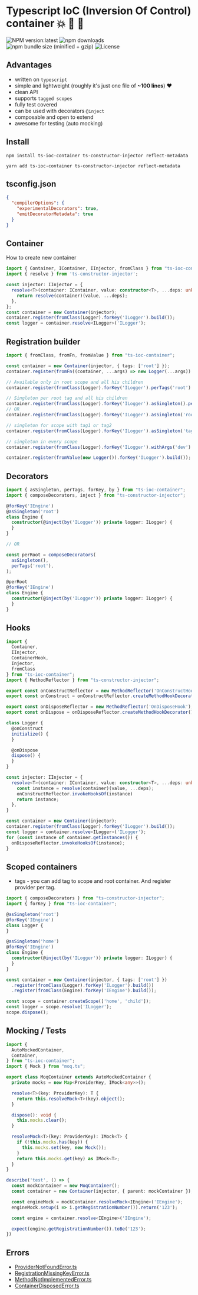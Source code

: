 # Typescript IoC (Inversion Of Control) container :boom: :100: :green_heart:

![NPM version:latest](https://img.shields.io/npm/v/ts-ioc-container/latest.svg?style=flat-square)
![npm downloads](https://img.shields.io/npm/dt/ts-ioc-container.svg?style=flat-square)
![npm bundle size (minified + gzip)](https://img.shields.io/bundlephobia/minzip/ts-ioc-container)
![License](https://img.shields.io/npm/l/ts-ioc-container)

## Advantages
- written on `typescript`
- simple and lightweight (roughly it's just one file of **~100 lines**) :heart:
- clean API
- supports `tagged scopes`
- fully test covered
- can be used with decorators `@inject`
- composable and open to extend
- awesome for testing (auto mocking)

## Install
```shell script
npm install ts-ioc-container ts-constructor-injector reflect-metadata
```
```shell script
yarn add ts-ioc-container ts-constructor-injector reflect-metadata
```

## tsconfig.json
```json
{
  "compilerOptions": {
    "experimentalDecorators": true,
    "emitDecoratorMetadata": true
  }
}
```


## Container
How to create new container

```typescript
import { Container, IContainer, IInjector, fromClass } from "ts-ioc-container";
import { resolve } from 'ts-constructor-injector';

const injector: IInjector = {
  resolve<T>(container: IContainer, value: constructor<T>, ...deps: unknown[]): T {
    return resolve(container)(value, ...deps);
  },
};
const container = new Container(injector);
container.register(fromClass(Logger).forKey('ILogger').build());
const logger = container.resolve<ILogger>('ILogger');
```

## Registration builder

```typescript
import { fromClass, fromFn, fromValue } from "ts-ioc-container";

const container = new Container(injector, { tags: ['root'] });
container.register(fromFn((container, ...args) => new Logger(...args)).forKey('ILogger').build());

// Available only in root scope and all his children
container.register(fromClass(Logger).forKey('ILogger').perTags('root').build());

// Singleton per root tag and all his children
container.register(fromClass(Logger).forKey('ILogger').asSingleton().perTags('root').build());
// OR
container.register(fromClass(Logger).forKey('ILogger').asSingleton('root').build());

// singleton for scope with tag1 or tag2
container.register(fromClass(Logger).forKey('ILogger').asSingleton('tag1', 'tag2').build()); 

// singleton in every scope
container.register(fromClass(Logger).forKey('ILogger').withArgs('dev').asSingleton().build());

container.register(fromValue(new Logger()).forKey('ILogger').build());
```

## Decorators

```typescript
import { asSingleton, perTags, forKey, by } from "ts-ioc-container";
import { composeDecorators, inject } from "ts-constructor-injector";

@forKey('IEngine')
@asSingleton('root')
class Engine {
  constructor(@inject(by('ILogger')) private logger: ILogger) {
  }
}

// OR

const perRoot = composeDecorators(
  asSingleton(),
  perTags('root'),
);

@perRoot
@forKey('IEngine')
class Engine {
  constructor(@inject(by('ILogger')) private logger: ILogger) {
  }
}
```

## Hooks

```typescript
import {
  Container,
  IInjector,
  ContainerHook,
  Injector,
  fromClass
} from "ts-ioc-container";
import { MethodReflector } from "ts-constructor-injector";

export const onConstructReflector = new MethodReflector('OnConstructHook');
export const onConstruct = onConstructReflector.createMethodHookDecorator();

export const onDisposeReflector = new MethodReflector('OnDisposeHook');
export const onDispose = onDisposeReflector.createMethodHookDecorator();

class Logger {
  @onConstruct
  initialize() {
  }

  @onDispose
  dispose() {
  }
}

const injector: IInjector = {
  resolve<T>(container: IContainer, value: constructor<T>, ...deps: unknown[]): T {
    const instance = resolve(container)(value, ...deps);
    onConstructReflector.invokeHooksOf(instance)
    return instance;
  },
}

const container = new Container(injector);
container.register(fromClass(Logger).forKey('ILogger').build());
const logger = container.resolve<ILogger>('ILogger');
for (const instance of container.getInstances()) {
  onDisposeReflector.invokeHooksOf(instance);
}
```

## Scoped containers

- tags - you can add tag to scope and root container. And register provider per tag.

```typescript
import { composeDecorators } from "ts-constructor-injector";
import { forKey } from "ts-ioc-container";

@asSingleton('root')
@forKey('IEngine')
class Logger {
}

@asSingleton('home')
@forKey('IEngine')
class Engine {
  constructor(@inject(by('ILogger')) private logger: ILogger) {
  }
}

const container = new Container(injector, { tags: ['root'] })
  .register(fromClass(Logger).forKey('ILogger').build())
  .register(fromClass(Engine).forKey('IEngine').build());

const scope = container.createScope(['home', 'child']);
const logger = scope.resolve('ILogger');
scope.dispose();
```

## Mocking / Tests

```typescript
import {
  AutoMockedContainer,
  Container,
} from "ts-ioc-container";
import { Mock } from "moq.ts";

export class MoqContainer extends AutoMockedContainer {
  private mocks = new Map<ProviderKey, IMock<any>>();

  resolve<T>(key: ProviderKey): T {
    return this.resolveMock<T>(key).object();
  }

  dispose(): void {
    this.mocks.clear();
  }

  resolveMock<T>(key: ProviderKey): IMock<T> {
    if (!this.mocks.has(key)) {
      this.mocks.set(key, new Mock());
    }
    return this.mocks.get(key) as IMock<T>;
  }
}

describe('test', () => {
  const mockContainer = new MoqContainer();
  const container = new Container(injector, { parent: mockContainer });

  const engineMock = mockContainer.resolveMock<IEngine>('IEngine');
  engineMock.setup(i => i.getRegistrationNumber()).return('123');

  const engine = container.resolve<IEngine>('IEngine');

  expect(engine.getRegistrationNumber()).toBe('123');
})
```


## Errors

- [ProviderNotFoundError.ts](lib%2Fprovider%2FProviderNotFoundError.ts)
- [RegistrationMissingKeyError.ts](lib%2Fregistration%2FRegistrationMissingKeyError.ts)
- [MethodNotImplementedError.ts](lib%2FMethodNotImplementedError.ts)
- [ContainerDisposedError.ts](lib%2Fcontainer%2FContainerDisposedError.ts)

